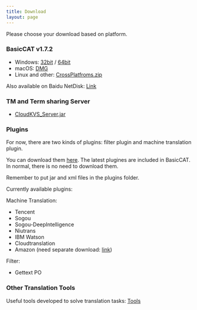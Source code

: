 ```yaml
---
title: Download
layout: page
---
```


Please choose your download based on platform.

### BasicCAT v1.7.2

* Windows: [32bit](https://github.com/xulihang/BasicCAT/releases/download/v1.7.2/BasicCAT-windows-x86.exe) /  [64bit](https://github.com/xulihang/BasicCAT/releases/download/v1.7.2/BasicCAT-windows-x64.exe)
* macOS:  [DMG](https://github.com/xulihang/BasicCAT/releases/download/v1.7.2/BasicCAT_mac.dmg)
* Linux and other:  [CrossPlatfroms.zip](https://github.com/xulihang/BasicCAT/releases/download/v1.7.2/BasicCAT-crossplatforms.zip)

Also available on Baidu NetDisk: [Link](https://pan.baidu.com/s/1HmD4pJ9hIYyK9bnqINtoFQ)


### TM and Term sharing Server

*  [CloudKVS_Server.jar](https://github.com/xulihang/BasicCAT/releases/download/v1.2-beta2/CloudKVS_Server.jar)


### Plugins

For now, there are two kinds of plugins: filter plugin and machine translation plugin.

You can download them [here](https://github.com/xulihang/BasicCAT/releases/download/plugins/all_plugins.zip). The latest plugines are included in BasicCAT. In normal, there is no need to download them.

Remember to put jar and xml files in the plugins folder.

Currently available plugins:

Machine Translation:

* Tencent 
* Sogou
* Sogou-DeepIntelligence
* Niutrans
* IBM Watson
* Cloudtranslation
* Amazon (need separate download: [link](https://github.com/xulihang/BasicCAT/releases/download/plugins/amazon.zip))


Filter:

* Gettext PO

### Other Translation Tools

Useful tools developed to solve translation tasks: [Tools](/tools/)

